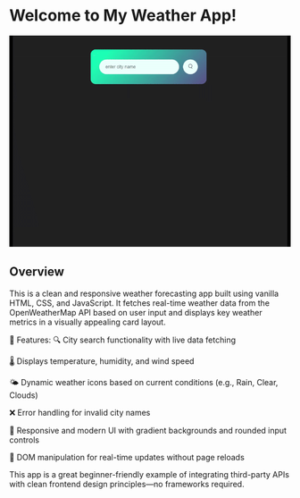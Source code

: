 # Welcome to My Weather App!

![Live Preview](Weather-App-gif.gif)

## Overview
This is a clean and responsive weather forecasting app built using vanilla HTML, CSS, and JavaScript. It fetches real-time weather data from the OpenWeatherMap API based on user input and displays key weather metrics in a visually appealing card layout.

🔧 Features:
🔍 City search functionality with live data fetching

🌡️ Displays temperature, humidity, and wind speed

🌤️ Dynamic weather icons based on current conditions (e.g., Rain, Clear, Clouds)

❌ Error handling for invalid city names

🎨 Responsive and modern UI with gradient backgrounds and rounded input controls

🧠 DOM manipulation for real-time updates without page reloads

This app is a great beginner-friendly example of integrating third-party APIs with clean frontend design principles—no frameworks required.
